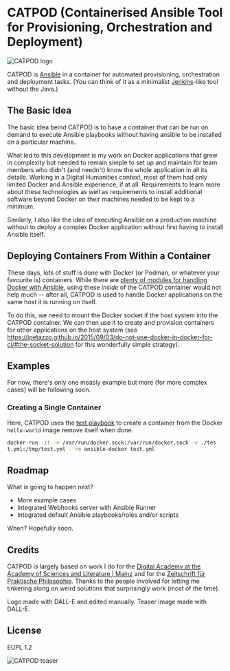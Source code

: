 # CATPOD (Containerised Ansible Tool for Provisioning, Orchestration and Deployment)

![CATPOD logo](https://github.com/fpodschwadek/catpod/blob/main/CATPOD_logo.png "CATPOD")

CATPOD is [Ansible](https://docs.ansible.com/) in a container for automated provisioning, orchestration and deployment tasks. (You can think of it as a minimalist [Jenkins](https://www.jenkins.io/doc/)-like tool without the Java.)

## The Basic Idea

The basic idea beind CATPOD is to have a container that can be run on demand to execute Ansible playbooks without having ansible to be installed on a particular machine.

What led to this development is my work on Docker applications that grew in complexity but needed to remain simple to set up and maintain for team members who didn't (and needn't) know the whole application in all its details. Working in a Digital Humanities context, most of them had only limited Docker and Ansible experience, if at all. Requirements to learn more about these technologies as well as requirements to install additional software beyond Docker on their machines needed to be kept to a minimum.

Similarly, I also like the idea of executing Ansible on a production machine without to deploy a complex Docker application without first having to install Ansible itself.

## Deploying Containers From Within a Container

These days, lots of stuff is done with Docker (or Podman, or whatever your favourite is) containers. While there are [plenty of modules for handling Docker with Ansible](https://docs.ansible.com/ansible/latest/collections/community/docker/index.html), using these _inside_ of the CATPOD container would not help much -- after all, CATPOD is used to handle Docker applications on the same host it is running on itself.

To do this, we need to mount the Docker socket if the host system into the CATPOD container. We can then use it to create and provision containers for other applications on the host system (see https://jpetazzo.github.io/2015/09/03/do-not-use-docker-in-docker-for-ci/#the-socket-solution for this wonderfully simple strategy).

## Examples

For now, there's only one measly example but more (for more complex cases) will be following soon.

### Creating a Single Container

Here, CATPOD uses the [test playbook](https://github.com/fpodschwadek/catpod/blob/main/test.yml) to create a container from the Docker `hello-world` image remove itself when done.

```bash
docker run -it -v /var/run/docker.sock:/var/run/docker.sock -v ./tes
t.yml:/tmp/test.yml --rm ansible-docker test.yml
```

## Roadmap

What is going to happen next?

- More example cases
- Integrated Webhooks server with Ansible Runner
- Integrated default Ansible playbooks/roles and/or scripts

When? Hopefully soon.

## Credits

CATPOD is largely based on work I do for the [Digital Academy at the Academy of Sciences and Literature | Mainz](https://www.adwmainz.de/en/digitalitaet/digitale-akademie.html) and for the [Zeitschrift für Praktische Philosophie](https://www.praktische-philosophie.org). Thanks to the people involved for letting me tinkering along on weird solutions that surprisingly work (most of the time).

Logo made with DALL-E and edited manually. Teaser image made with DALL-E.

## License

EUPL 1.2

![CATPOD teaser](https://github.com/fpodschwadek/catpod/blob/main/CATPOD_teaser.jpg)
